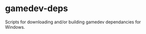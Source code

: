 gamedev-deps
============

Scripts for downloading and/or building gamedev dependancies for Windows.
